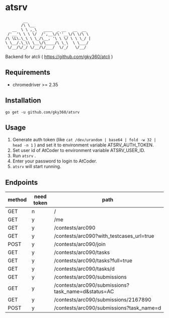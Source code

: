 # atsrv

```
        __
       /\ \__
   __  \ \ ,_\   ____  _ __   __  __
 /'__'\ \ \ \/  /',__\/\''__\/\ \/\ \
/\ \L\.\_\ \ \_/\__, '\ \ \/ \ \ \_/ |
\ \__/.\_\\ \__\/\____/\ \_\  \ \___/
 \/__/\/_/ \/__/\/___/  \/_/   \/__/
```

Backend for atcli ( https://github.com/gky360/atcli )


## Requirements

- chromedriver >= 2.35


## Installation

```
go get -u github.com/gky360/atsrv
```


## Usage

1. Generate auth token (like `cat /dev/urandom | base64 | fold -w 32 | head -n 1` )
   and set it to environment variable ATSRV_AUTH_TOKEN.
2. Set user id of AtCoder to environment variable ATSRV_USER_ID.
3. Run `atsrv` .
4. Enter your password to login to AtCoder.
5. `atsrv` will start running.


## Endpoints

| method | need token | path |
|---|---|---|
| GET  | n | / |
| GET  | y | /me |
| GET  | y | /contests/arc090 |
| GET  | y | /contests/arc090?with_testcases_url=true |
| POST | y | /contests/arc090/join |
| GET  | y | /contests/arc090/tasks |
| GET  | y | /contests/arc090/tasks?full=true |
| GET  | y | /contests/arc090/tasks/d |
| GET  | y | /contests/arc090/submissions |
| GET  | y | /contests/arc090/submissions?task_name=d&status=AC |
| GET  | y | /contests/arc090/submissions/2167890 |
| POST | y | /contests/arc090/submissions?task_name=d |
